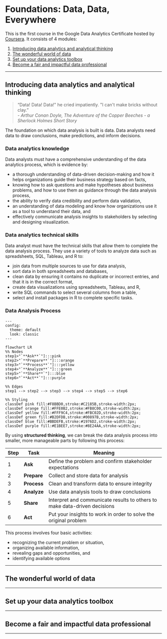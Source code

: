 # Foundations: Data, Data, Everywhere

This is the first course in the Google Data Analytics Certificate hosted by [Coursera](https://www.coursera.org/learn/foundations-data). It consists of 4 modules:

1. [Introducing data analytics and analytical thinking](#introducing-data-analytics-and-analytical-thinking)
2. [The wonderful world of data](#the-wonderful-world-of-data)
3. [Set up your data analytics toolbox](#set-up-your-data-analytics-toolbox)
4. [Become a fair and impactful data professional](#become-a-fair-and-impactful-data-professional)

---

## Introducing data analytics and analytical thinking

> “Data! Data! Data!" he cried impatiently. "I can't make bricks without clay.”  
> *- Arthur Conan Doyle, The Adventure of the Copper Beeches - a Sherlock Holmes Short Story*

The foundation on which data analysis is built is data. Data analysts need data to draw conclusions, make predictions, and inform decisions.

### Data analytics knowledge

Data analysts must have a comprehensive understanding of the data analytics process, which is evidence by:

- a thorough understanding of data-driven decision-making and how it helps organizations guide their business strategy based on facts,
- knowing how to ask questions and make hypotheses about business problems, and how to use them as guidance through the data analysis process,
- the ability to verify data credibility and perform data validation,
- an understanding of data modeling and know how organizations use it as a tool to understand their data, and
- effectively communicate analysis insights to stakeholders by selecting and designing visualization.

### Data analytics technical skills

Data analyst must have the technical skills that allow them to complete the data analysis process. They use a variety of tools to analyze data such as spreadsheets, SQL, Tableau, and R to:

- join data from multiple sources to use for data analysis,
- sort data in both spreadsheets and databases,
- clean data by ensuring it contains no duplicate or incorrect entries, and that it is in the correct format,
- create data visualizations using spreadsheets, Tableau, and R,
- write SQL commands to select several columns from a table,
- select and install packages in R to complete specific tasks.

### Data Analysis Process

```mermaid
---
config:
  theme: default
  look: classic
---

flowchart LR
%% Nodes
step1>"`**Ask**`"]:::pink
step2>"`**Prepare**`"]:::orange
step3>"`**Process**`"]:::yellow
step4>"`**Analyze**`"]:::green
step5>"`**Share**`"]:::blue
step6>"`**Act**`"]:::purple

%% Edges
step1 --> step2 --> step3 --> step4 --> step5 --> step6

%% Styling
classDef pink fill:#F8BBD0,stroke:#C2185B,stroke-width:2px;
classDef orange fill:#FFE0B2,stroke:#FB8C00,stroke-width:2px;
classDef yellow fill:#FFF9C4,stroke:#FBC02D,stroke-width:2px;
classDef green fill:#B2DFDB,stroke:#00897B,stroke-width:2px;
classDef blue fill:#BBDEFB,stroke:#1976D2,stroke-width:2px;
classDef purple fill:#E1BEE7,stroke:#8E24AA,stroke-width:2px;
```

By using **structured thinking**, we can break the data analysis process into smaller, more manageable parts by following this process:

| Step | Task | Meaning |
| --- | --- | --- |
| 1 | **Ask** | Define the problem and confirm stakeholder expectations |
| 2 | **Prepare** | Collect and store data for analysis |
| 3 | **Process** | Clean and transform data to ensure integrity |
| 4 | **Analyze** | Use data analysis tools to draw conclusions |
| 5 | **Share** | Interpret and communicate results to others to make data-driven decisions |
| 6 | **Act** | Put your insights to work in order to solve the original problem |

This process involves four basic activities:

- recognizing the current problem or situation,
- organizing available information,
- revealing gaps and opportunities, and
- identifying available options

---

## The wonderful world of data

---

## Set up your data analytics toolbox

---

## Become a fair and impactful data professional

---
